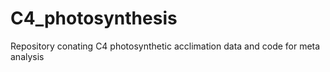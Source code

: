 # C4_photosynthesis
Repository conating C4 photosynthetic acclimation data and code for meta analysis 

